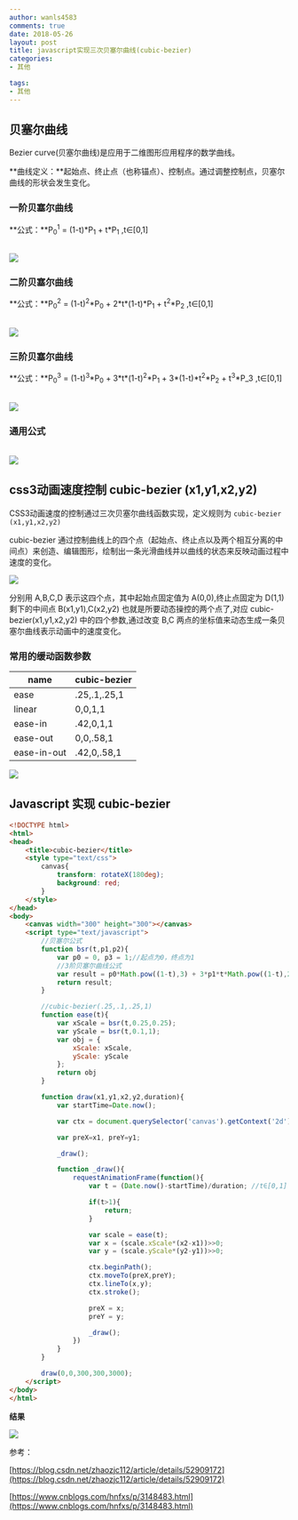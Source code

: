 ```yaml
---
author: wanls4583
comments: true
date: 2018-05-26
layout: post
title: javascript实现三次贝塞尔曲线(cubic-bezier)
categories:
- 其他

tags:
- 其他
---
```


## 贝塞尔曲线

Bezier curve(贝塞尔曲线)是应用于二维图形应用程序的数学曲线。

**曲线定义：**起始点、终止点（也称锚点）、控制点。通过调整控制点，贝塞尔曲线的形状会发生变化。

### 一阶贝塞尔曲线

**公式：**P<sub>0</sub><sup>1</sup> = (1-t)\*P<sub>1</sub> + t\*P<sub>1</sub> ,t∈[0,1]

<br>![](http://wanls4583.github.io/images/posts/其他/贝塞尔-1.gif)<br>

### 二阶贝塞尔曲线

**公式：**P<sub>0</sub><sup>2</sup> = (1-t)<sup>2</sup>\*P<sub>0</sub> + 2\*t\*(1-t)\*P<sub>1</sub> + t<sup>2</sup>\*P<sub>2</sub> ,t∈[0,1]

<br>![](http://wanls4583.github.io/images/posts/其他/贝塞尔-2.gif)<br>

### 三阶贝塞尔曲线

**公式：**P<sub>0</sub><sup>3</sup> = (1-t)<sup>3</sup>\*P<sub>0</sub> + 3\*t\*(1-t)<sup>2</sup>\*P<sub>1</sub> + 3\*(1-t)\*t<sup>2</sup>\*P<sub>2</sub> + t<sup>3</sup>\*P_3 ,t∈[0,1]

<br>![](http://wanls4583.github.io/images/posts/其他/贝塞尔-3.gif)<br>

### 通用公式

<br>![](http://wanls4583.github.io/images/posts/其他/贝塞尔-4.gif)<br>

## css3动画速度控制 cubic-bezier (x1,y1,x2,y2)

CSS3动画速度的控制通过三次贝塞尔曲线函数实现，定义规则为 `cubic-bezier (x1,y1,x2,y2)`

cubic-bezier 通过控制曲线上的四个点（起始点、终止点以及两个相互分离的中间点）来创造、编辑图形，绘制出一条光滑曲线并以曲线的状态来反映动画过程中速度的变化。

![](http://wanls4583.github.io/images/posts/其他/贝塞尔-5.png)

分别用 A,B,C,D 表示这四个点，其中起始点固定值为 A(0,0),终止点固定为 D(1,1)剩下的中间点 B(x1,y1),C(x2,y2) 也就是所要动态操控的两个点了,对应 cubic-bezier(x1,y1,x2,y2) 中的四个参数,通过改变 B,C 两点的坐标值来动态生成一条贝塞尔曲线表示动画中的速度变化。

### 常用的缓动函数参数

| name | cubic-bezier |
| - | - |
| ease | .25,.1,.25,1 |
| linear | 0,0,1,1 |
| ease-in | .42,0,1,1 |
| ease-out | 0,0,.58,1 |
| ease-in-out | .42,0,.58,1 |

![](http://wanls4583.github.io/images/posts/其他/贝塞尔-6.png)

## Javascript 实现 cubic-bezier

```html
<!DOCTYPE html>
<html>
<head>
	<title>cubic-bezier</title>
	<style type="text/css">
		canvas{
			transform: rotateX(180deg);
			background: red;
		}
	</style>
</head>
<body>
	<canvas width="300" height="300"></canvas>
	<script type="text/javascript">
		//贝塞尔公式
		function bsr(t,p1,p2){
			var p0 = 0, p3 = 1;//起点为0，终点为1
			//3阶贝塞尔曲线公式
			var result = p0*Math.pow((1-t),3) + 3*p1*t*Math.pow((1-t),2) + 3*p2*(1-t)*Math.pow(t,2) + p3*Math.pow(t,3);
			return result;
		}

		//cubic-bezier(.25,.1,.25,1)
		function ease(t){
			var xScale = bsr(t,0.25,0.25);
			var yScale = bsr(t,0.1,1);
			var obj = {
				xScale: xScale,
				yScale: yScale
			};
			return obj
		}

		function draw(x1,y1,x2,y2,duration){
			var startTime=Date.now();

			var ctx = document.querySelector('canvas').getContext('2d');

			var preX=x1, preY=y1;

			_draw();

			function _draw(){
				requestAnimationFrame(function(){
					var t = (Date.now()-startTime)/duration; //t∈[0,1]

					if(t>1){
						return;
					}

					var scale = ease(t);
					var x = (scale.xScale*(x2-x1))>>0;
					var y = (scale.yScale*(y2-y1))>>0;

					ctx.beginPath();
					ctx.moveTo(preX,preY);
					ctx.lineTo(x,y);
					ctx.stroke();

					preX = x;
					preY = y;

					_draw();
				})
			}
		}

		draw(0,0,300,300,3000);
	</script>
</body>
</html>
```

**结果**

![](http://wanls4583.github.io/images/posts/其他/贝塞尔-7.png)

参考：

[https://blog.csdn.net/zhaozjc112/article/details/52909172](https://blog.csdn.net/zhaozjc112/article/details/52909172)

[https://www.cnblogs.com/hnfxs/p/3148483.html](https://www.cnblogs.com/hnfxs/p/3148483.html)